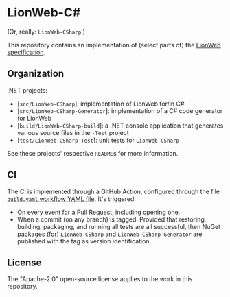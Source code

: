 # LionWeb-C#

(Or, really: `LionWeb-CSharp`.)

This repository contains an implementation of (select parts of) the [LionWeb](https://lionweb.io/) [specification](https://github.com/LionWeb-io/specification).


##  Organization

.NET projects:

* [`src/LionWeb-CSharp`]: implementation of LionWeb for/in C#
* [`src/LionWeb-CSharp-Generator`]: implementation of a C# code generator for LionWeb
* [`build/LionWeb-CSharp-build`]: a .NET console application that generates various source files in the `-Test` project
* [`test/LionWeb-CSharp-Test`]: unit tests for `LionWeb-CSharp`

See these projects' respective `README`s for more information.


## CI

The CI is implemented through a GitHub Action, configured through the file [`build.yaml` workflow YAML file](./.github/workflows/build.yaml).
It's triggered:

* On every event for a Pull Request, including opening one.
* When a commit (on any branch) is tagged.
    Provided that restoring, building, packaging, and running all tests are all successful,
    then NuGet packages (for) `LionWeb-CSharp` and `LionWeb-CSharp-Generator` are published with the tag as version identification.


## License

The "Apache-2.0" open-source license applies to the work in this repository.

